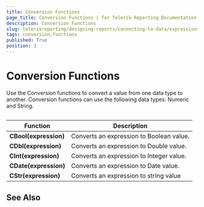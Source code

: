 ```yaml
---
title: Conversion Functions
page_title: Conversion Functions | for Telerik Reporting Documentation
description: Conversion Functions
slug: telerikreporting/designing-reports/connecting-to-data/expressions/expressions-reference/functions/conversion-functions
tags: conversion,functions
published: True
position: 3
---
```


# Conversion Functions



Use the Conversion functions to convert a value from one data type to another. Conversion functions can use the following data types: Numeric and String.

## 


| Function | Description |
| ------ | ------ |
| __CBool(expression)__ |Converts an expression to Boolean value.|
| __CDbl(expression)__ |Converts an expression to Double value.|
| __CInt(expression)__ |Converts an expression to Integer value.|
| __CDate(expression)__ |Converts an expression to Date value.|
| __CStr(expression)__ |Converts an expression to string value|




## See Also

